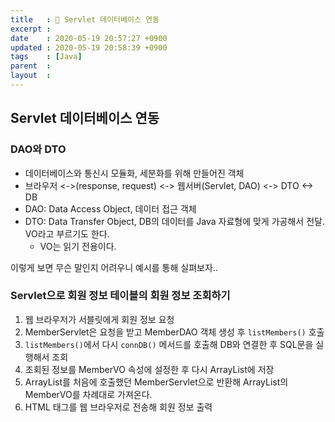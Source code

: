 ```yaml
---
title   : 📖 Servlet 데이터베이스 연동
excerpt : 
date    : 2020-05-19 20:57:27 +0900
updated : 2020-05-19 20:58:39 +0900
tags    : [Java]
parent  : 
layout  :
---
```


## Servlet 데이터베이스 연동 
  
### DAO와 DTO 
- 데이터베이스와 통신시 모듈화, 세분화를 위해 만들어진 객체
- 브라우저 <->(response, request) <-> 웹서버(Servlet, DAO) <-> DTO <-> DB
- DAO: Data Access Object, 데이터 접근 객체
- DTO: Data Transfer Object, DB의 데이터를 Java 자료형에 맞게 가공해서 전달. VO라고 부르기도 한다. 
  - VO는 읽기 전용이다.

이렇게 보면 무슨 말인지 어려우니 예시를 통해 실펴보자.. 

### Servlet으로 회원 정보 테이블의 회원 정보 조회하기 

1. 웹 브라우저가 서블릿에게 회원 정보 요청
2. MemberServlet은 요청을 받고 MemberDAO 객체 생성 후 `listMembers()` 호출 
3. `listMembers()`에서 다시 `connDB()` 메서드를 호출해 DB와 연결한 후 SQL문을 실행해서 조회 
4. 조회된 정보를 MemberVO 속성에 설정한 후 다시 ArrayList에 저장
5. ArrayList를 처음에 호출했던 MemberServlet으로 반환해 ArrayList의 MemberVO를 차례대로 가져온다. 
6. HTML 태그를 웹 브라우저로 전송해 회원 정보 출력 